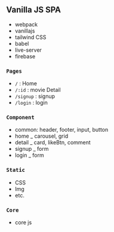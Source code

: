 ## Vanilla JS SPA

- webpack
- vanillajs
- tailwind CSS
- babel
- live-server
- firebase

### `Pages`

- `/` : Home
- `/:id` : movie Detail
- `/signup` : signup
- `/login` : login

### `Component`

- common: header, footer, input, button
- home \_ carousel, grid
- detail \_ card, likeBtn, comment
- signup \_ form
- login \_ form

### `Static`

- CSS
- Img
- etc.

### `Core`

- core js
